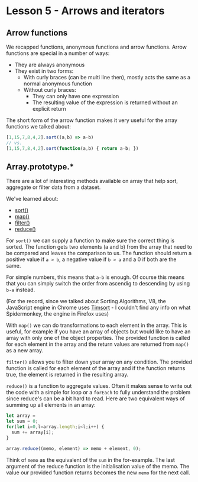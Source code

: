 # Lesson 5 - Arrows and iterators

## Arrow functions

We recapped functions, anonymous functions and arrow functions. Arrow functions are special in a number of ways:

- They are always anonymous
- They exist in two forms:
  - With curly braces (can be multi line then), mostly acts the same as a normal anonymous function
  - Without curly braces:
    - They can only have one expression
    - The resulting value of the expression is returned without an explicit return

The short form of the arrow function makes it very useful for the array functions we talked about:

```JavaScript
[1,15,7,8,4,2].sort((a,b) => a-b)
// vs.
[1,15,7,8,4,2].sort(function(a,b) { return a-b; })
```

## Array.prototype.\*

There are a lot of interesting methods available on array that help sort, aggregate or filter data from a dataset.

We've learned about:

- [sort()](https://developer.mozilla.org/en-US/docs/Web/JavaScript/Reference/Global_Objects/Array/sort)
- [map()](https://developer.mozilla.org/en-US/docs/Web/JavaScript/Reference/Global_Objects/Array/map)
- [filter()](https://developer.mozilla.org/en-US/docs/Web/JavaScript/Reference/Global_Objects/Array/filter)
- [reduce()](https://developer.mozilla.org/en-US/docs/Web/JavaScript/Reference/Global_Objects/Array/reduce)

For `sort()` we can supply a function to make sure the correct thing is sorted. The function gets two elements (a and b) from the array that need to be compared and leaves the comparison to us. The function should return a positive value if `a > b`, a negative value if `b > a` and a 0 if both are the same.

For simple numbers, this means that `a-b` is enough. Of course this means that you can simply switch the order from ascendig to descending by using `b-a` instead.

(For the record, since we talked about Sorting Algorithms, V8, the JavaScript engine in Chrome uses [Timsort](https://de.wikipedia.org/wiki/Timsort) - I couldn't find any info on what Spidermonkey, the engine in Firefox uses)

With `map()` we can do transformations to each element in the array. This is useful, for example if you have an array of objects but would like to have an array with only one of the object properties. The provided function is called for each element in the array and the return values are returned from `map()` as a new array.

`filter()` allows you to filter down your array on any condition. The provided function is called for each element of the array and if the function returns true, the element is returned in the resulting array.

`reduce()` is a function to aggregate values. Often it makes sense to write out the code with a simple for loop or a `forEach` to fully understand the problem since reduce's can be a bit hard to read. Here are two equivalent ways of summing up all elements in an array:

```JavaScript
let array =
let sum = 0;
for(let i=0,l=array.length;i<l;i++) {
  sum += array[i];
}

array.reduce((memo, element) => memo + element, 0);
```

Think of `memo` as the equivalent of the `sum` in the for-example. The last argument of the reduce function is the initialisation value of the memo. The value our provided function returns becomes the new `memo` for the next call.
